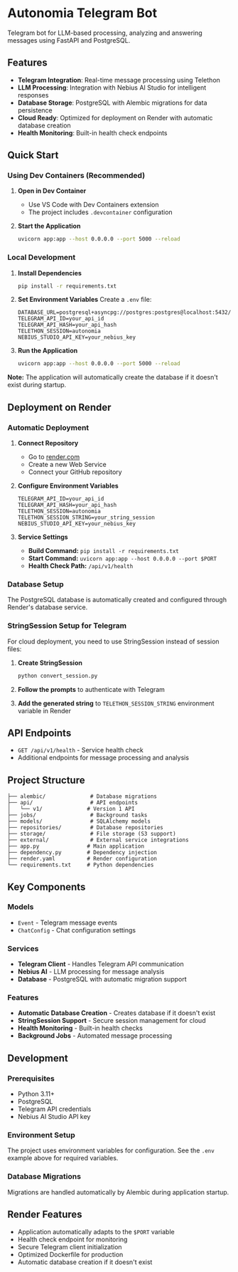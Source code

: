 # Autonomia Telegram Bot

Telegram bot for LLM-based processing, analyzing and answering messages using FastAPI and PostgreSQL.

## Features

- **Telegram Integration**: Real-time message processing using Telethon
- **LLM Processing**: Integration with Nebius AI Studio for intelligent responses
- **Database Storage**: PostgreSQL with Alembic migrations for data persistence
- **Cloud Ready**: Optimized for deployment on Render with automatic database creation
- **Health Monitoring**: Built-in health check endpoints

## Quick Start

### Using Dev Containers (Recommended)

1. **Open in Dev Container**
   - Use VS Code with Dev Containers extension
   - The project includes `.devcontainer` configuration

2. **Start the Application**
   ```bash
   uvicorn app:app --host 0.0.0.0 --port 5000 --reload
   ```

### Local Development

1. **Install Dependencies**
   ```bash
   pip install -r requirements.txt
   ```

2. **Set Environment Variables**
   Create a `.env` file:
   ```env
   DATABASE_URL=postgresql+asyncpg://postgres:postgres@localhost:5432/telegram
   TELEGRAM_API_ID=your_api_id
   TELEGRAM_API_HASH=your_api_hash
   TELETHON_SESSION=autonomia
   NEBIUS_STUDIO_API_KEY=your_nebius_key
   ```

3. **Run the Application**
   ```bash
   uvicorn app:app --host 0.0.0.0 --port 5000 --reload
   ```

**Note:** The application will automatically create the database if it doesn't exist during startup.

## Deployment on Render

### Automatic Deployment

1. **Connect Repository**
   - Go to [render.com](https://render.com)
   - Create a new Web Service
   - Connect your GitHub repository

2. **Configure Environment Variables**
   ```env
   TELEGRAM_API_ID=your_api_id
   TELEGRAM_API_HASH=your_api_hash
   TELETHON_SESSION=autonomia
   TELETHON_SESSION_STRING=your_string_session
   NEBIUS_STUDIO_API_KEY=your_nebius_key
   ```

3. **Service Settings**
   - **Build Command:** `pip install -r requirements.txt`
   - **Start Command:** `uvicorn app:app --host 0.0.0.0 --port $PORT`
   - **Health Check Path:** `/api/v1/health`

### Database Setup

The PostgreSQL database is automatically created and configured through Render's database service.

### StringSession Setup for Telegram

For cloud deployment, you need to use StringSession instead of session files:

1. **Create StringSession**
   ```bash
   python convert_session.py
   ```

2. **Follow the prompts** to authenticate with Telegram

3. **Add the generated string** to `TELETHON_SESSION_STRING` environment variable in Render

## API Endpoints

- `GET /api/v1/health` - Service health check
- Additional endpoints for message processing and analysis

## Project Structure

```
├── alembic/              # Database migrations
├── api/                  # API endpoints
│   └── v1/              # Version 1 API
├── jobs/                 # Background tasks
├── models/               # SQLAlchemy models
├── repositories/         # Database repositories
├── storage/              # File storage (S3 support)
├── external/             # External service integrations
├── app.py               # Main application
├── dependency.py        # Dependency injection
├── render.yaml          # Render configuration
└── requirements.txt     # Python dependencies
```

## Key Components

### Models
- `Event` - Telegram message events
- `ChatConfig` - Chat configuration settings

### Services
- **Telegram Client** - Handles Telegram API communication
- **Nebius AI** - LLM processing for message analysis
- **Database** - PostgreSQL with automatic migration support

### Features
- **Automatic Database Creation** - Creates database if it doesn't exist
- **StringSession Support** - Secure session management for cloud
- **Health Monitoring** - Built-in health checks
- **Background Jobs** - Automated message processing

## Development

### Prerequisites
- Python 3.11+
- PostgreSQL
- Telegram API credentials
- Nebius AI Studio API key

### Environment Setup
The project uses environment variables for configuration. See the `.env` example above for required variables.

### Database Migrations
Migrations are handled automatically by Alembic during application startup.

## Render Features

- Application automatically adapts to the `$PORT` variable
- Health check endpoint for monitoring
- Secure Telegram client initialization
- Optimized Dockerfile for production
- Automatic database creation if it doesn't exist
